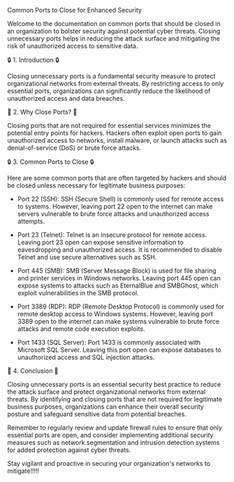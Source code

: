  Common Ports to Close for Enhanced Security

Welcome to the documentation on common ports that should be closed in an organization to bolster security against potential cyber threats. Closing unnecessary ports helps in reducing the attack surface and mitigating the risk of unauthorized access to sensitive data.

🔒 1. Introduction 🔒

Closing unnecessary ports is a fundamental security measure to protect organizational networks from external threats. By restricting access to only essential ports, organizations can significantly reduce the likelihood of unauthorized access and data breaches.

🚫 2. Why Close Ports? 🚫

Closing ports that are not required for essential services minimizes the potential entry points for hackers. Hackers often exploit open ports to gain unauthorized access to networks, install malware, or launch attacks such as denial-of-service (DoS) or brute force attacks.

🔒 3. Common Ports to Close 🔒

Here are some common ports that are often targeted by hackers and should be closed unless necessary for legitimate business purposes:

- Port 22 (SSH): SSH (Secure Shell) is commonly used for remote access to systems. However, leaving port 22 open to the internet can make servers vulnerable to brute force attacks and unauthorized access attempts.

- Port 23 (Telnet): Telnet is an insecure protocol for remote access. Leaving port 23 open can expose sensitive information to eavesdropping and unauthorized access. It is recommended to disable Telnet and use secure alternatives such as SSH.

- Port 445 (SMB): SMB (Server Message Block) is used for file sharing and printer services in Windows networks. Leaving port 445 open can expose systems to attacks such as EternalBlue and SMBGhost, which exploit vulnerabilities in the SMB protocol.

- Port 3389 (RDP): RDP (Remote Desktop Protocol) is commonly used for remote desktop access to Windows systems. However, leaving port 3389 open to the internet can make systems vulnerable to brute force attacks and remote code execution exploits.

- Port 1433 (SQL Server): Port 1433 is commonly associated with Microsoft SQL Server. Leaving this port open can expose databases to unauthorized access and SQL injection attacks.

🔐 4. Conclusion 🔐

Closing unnecessary ports is an essential security best practice to reduce the attack surface and protect organizational networks from external threats. By identifying and closing ports that are not required for legitimate business purposes, organizations can enhance their overall security posture and safeguard sensitive data from potential breaches.

Remember to regularly review and update firewall rules to ensure that only essential ports are open, and consider implementing additional security measures such as network segmentation and intrusion detection systems for added protection against cyber threats.

Stay vigilant and proactive in securing your organization's networks to mitigate!!!!! 

